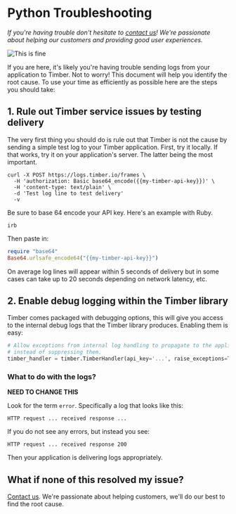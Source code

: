 # Python Troubleshooting

*If you're having trouble don't hesitate to [contact us](mailto:support@timber.io)! We're passionate about helping our customers and providing good user experiences.*

![This is fine](//images.contentful.com/h6vh38q7qvzk/1R4u3xGgok8KICOAgoIGEI/655e36643ecd5bd28c51aec8762786fc/post-64231-this-is-fine-dog-fire-comic-Im-N7mp.png)

If you are here, it's likely you're having trouble sending logs from your application to Timber. Not to worry! This document will help you identify the root cause. To use your time as efficiently as possible here are the steps you should take:

## 1. Rule out Timber service issues by testing delivery

The very first thing you should do is rule out that Timber is not the cause by sending a simple test log to your Timber application. First, try it locally. If that works, try it on your application's server. The latter being the most important.

```shell
curl -X POST https://logs.timber.io/frames \
  -H 'authorization: Basic base64_encode({{my-timber-api-key}})' \
  -H 'content-type: text/plain' \
  -d 'Test log line to test delivery'
  -v
```

Be sure to base 64 encode your API key. Here's an example with Ruby.

```shell
irb
```

Then paste in:

```ruby
require "base64"
Base64.urlsafe_encode64("{{my-timber-api-key}}")
````

On average log lines will appear within 5 seconds of delivery but in some cases can take up to 20 seconds depending on network latency, etc.


## 2. Enable debug logging within the Timber library

Timber comes packaged with debugging options, this will give you access to the internal debug logs that the Timber library produces. Enabling them is easy:

```python
# Allow exceptions from internal log handling to propagate to the application,
# instead of suppressing them.
timber_handler = timber.TimberHandler(api_key='...', raise_exceptions=True)
```

### What to do with the logs?

**NEED TO CHANGE THIS**

Look for the term `error`. Specifically a log that looks like this:

```
HTTP request ... received response ...
```

If you do not see any errors, but instead you see:

```
HTTP request ... received response 200
```

Then your application is delivering logs appropriately.


## What if none of this resolved my issue?

[Contact us](mailto:support@timber.io). We're passionate about helping customers, we'll do our best to find the root cause.
